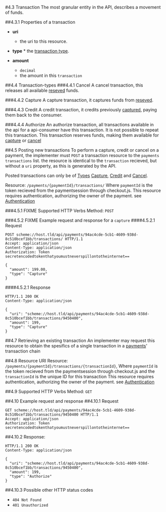 #4.3 Transaction
The most granular entity in the API, describes a movement of funds.

##4.3.1 Properties of a transaction
 * **uri**
    * the uri to this resource.
 * **type**
       * the [transaction type](#transaction-types).

 * **amount**
    * `decimal`
    * the amount in this `transaction`

##4.4 Transaction-types
###4.4.1 Cancel
A cancel transaction, this releases all available [reseved](#authorize) funds.

###4.4.2 Capture
A capture transaction, it captures funds from [reseved](#authorize).

###4.4.3 Credit
A credit transaction, it credits previously  [captured](#capture), paying them back to the consumer.

###4.4.4 Authorize
An authorize transaction, all transactions available in the api for a api-consumer have this transaction. It is not possible to repeat this transaction.
This transaction reserves funds, making them available for [capture](#capture) or [cancel](#cancel)

##4.5 Posting new transactions
To perform a capture, credit or cancel on a payment, the implementer must `POST` a transaction resource to the `payments` `transactions` list.
the resource is identical to the `transaction` recieved, but without a `uri` property, as this is generated by the API.

Posted transactions can only be of [Types](#transaction-types)  [Capture](#capture), [Credit](#credit) and [Cancel](#cancel).

Resource:  `/payments/{paymentId}/transactions/` Where `paymentId` is the token recieved from the paymentsession through checkout.js.
This resource requires authentication, authorizing the owner of the payment. see [Authentication](authentication/#back-end-authentication)


###4.5.1 FIXME Supported HTTP Verbs
Method:    `POST`

###4.5.2 FIXME Example request and response for a `capture`
####4.5.2.1 Request

```HTTP
POST scheme://host.tld/api/payments/94ac4cde-5cb1-4609-938d-8c510bcef1bb/transactions/ HTTP/1.1
Accept: application/json
Content-Type: application/json
Authorization: Token secretencodedtokenthatyoumustneverspillontotheinternet==

{  
  "amount": 199.00,
  "type": "Capture"  
}
```
####4.5.2.1 Response
```HTTP
HTTP/1.1 200 OK
Content-Type: application/json

{    
  "uri": "scheme://host.tld/api/payments/94ac4cde-5cb1-4609-938d-8c510bcef1bb/transactions/9450400",
  "amount": 199,
  "type": "Capture"  
}
```

##4.7 Retrieving an existing transaction
An implementer may request this resource to obtain the spesifics of a single transaction in a [payments](payment)' transaction chain

##4.8 Resource URI
Resource:  `/payments/{paymentId}/transactions/{transactionId}`, Where `paymentId` is the token recieved from the paymentsession through checkout.js and the `transactionId` is the unique ID for this transaction
This resource requires authentication, authorizing the owner of the payment. see [Authentication](authentication/#back-end-authentication)


##4.9 Supported HTTP Verbs
Method:    `GET`

##4.10 Example request and response
##4.10.1 Request
```HTTP
GET scheme://host.tld/api/payments/94ac4cde-5cb1-4609-938d-8c510bcef1bb/transactions/9450400 HTTP/1.1
Accept: application/json
Authorization: Token secretencodedtokenthatyoumustneverspillontotheinternet==
```
##4.10.2 Response:
```HTTP
HTTP/1.1 200 OK
Content-Type: application/json

{    
  "uri": "scheme://host.tld/api/payments/94ac4cde-5cb1-4609-938d-8c510bcef1bb/transactions/9450400",
  "amount": 199,
  "type": "Authorize"  
}
```
##4.10.3 Possible other HTTP status codes
 * `404 Not Found`
 * `401 Unauthorized`
